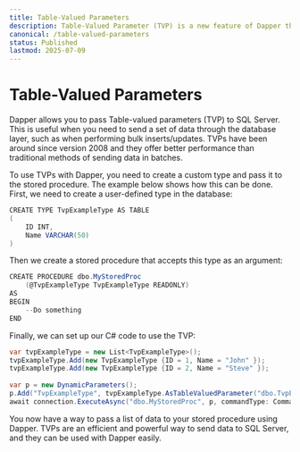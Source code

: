 ```yaml
---
title: Table-Valued Parameters
description: Table-Valued Parameter (TVP) is a new feature of Dapper that helps developers to more efficiently pass a set of values to a stored procedure. When used with SQL Server, TVPs can significantly reduce the number of round trips between the application and the database. 
canonical: /table-valued-parameters
status: Published
lastmod: 2025-07-09
---
```


# Table-Valued Parameters

Dapper allows you to pass Table-valued parameters (TVP) to SQL Server. This is useful when you need to send a set of data through the database layer, such as when performing bulk inserts/updates. TVPs have been around since version 2008 and they offer better performance than traditional methods of sending data in batches. 

To use TVPs with Dapper, you need to create a custom type and pass it to the stored procedure. The example below shows how this can be done. First, we need to create a user-defined type in the database: 

```csharp
CREATE TYPE TvpExampleType AS TABLE 
(
    ID INT, 
    Name VARCHAR(50)
)
```

Then we create a stored procedure that accepts this type as an argument: 

```csharp
CREATE PROCEDURE dbo.MyStoredProc 
    (@TvpExampleType TvpExampleType READONLY) 
AS 
BEGIN 
    --Do something 
END
```

Finally, we can set up our C# code to use the TVP: 

```csharp
var tvpExampleType = new List<TvpExampleType>(); 
tvpExampleType.Add(new TvpExampleType {ID = 1, Name = "John" }); 
tvpExampleType.Add(new TvpExampleType {ID = 2, Name = "Steve" }); 
 
var p = new DynamicParameters(); 
p.Add("TvpExampleType", tvpExampleType.AsTableValuedParameter("dbo.TvpExampleType")); 
await connection.ExecuteAsync("dbo.MyStoredProc", p, commandType: CommandType.StoredProcedure);
```


You now have a way to pass a list of data to your stored procedure using Dapper. TVPs are an efficient and powerful way to send data to SQL Server, and they can be used with Dapper easily. 